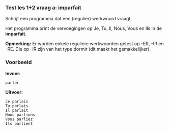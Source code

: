 ### Test les 1+2 vraag a: imparfait
Schrijf een programma dat een (regulier) werkwoord vraagt. 

Het programma print de vervoegingen op Je, Tu, Il, Nous, Vous en Ils in de **imparfait**.

**Opmerking:** Er worden enkele reguliere werkwoorden getest op -ER, -IR en -RE. Die op -IR zijn van het type dormir (dit maakt het gemakkelijker).

### Voorbeeld
**Invoer:**

    parler
    
**Uitvoer:**

    Je parlais
    Tu parlais
    Il parlait
    Nous parlions
    Vous parliez
    Ils parlient
